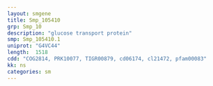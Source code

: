 ```yaml
---
layout: smgene
title: Smp_105410
grp: Smp_10
description: "glucose transport protein"
smp: Smp_105410.1
uniprot: "G4VC44"
length:  1518
cdd: "COG2814, PRK10077, TIGR00879, cd06174, cl21472, pfam00083"
kk: ns
categories: sm
---
```

